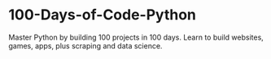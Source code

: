 # 100-Days-of-Code-Python
Master Python by building 100 projects in 100 days. Learn to build websites, games, apps, plus scraping and data science.

